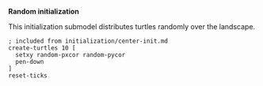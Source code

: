 **Random initialization**

This initialization submodel distributes turtles randomly over the landscape.

``` - Initialization
; included from initialization/center-init.md
create-turtles 10 [
  setxy random-pxcor random-pycor
  pen-down
]
reset-ticks
```